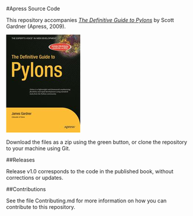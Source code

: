 #Apress Source Code

This repository accompanies [*The Definitive Guide to Pylons*](http://www.apress.com/9781590599341) by Scott Gardner (Apress, 2009).

![Cover image](9781590599341.jpg)

Download the files as a zip using the green button, or clone the repository to your machine using Git.

##Releases

Release v1.0 corresponds to the code in the published book, without corrections or updates.

##Contributions

See the file Contributing.md for more information on how you can contribute to this repository.
